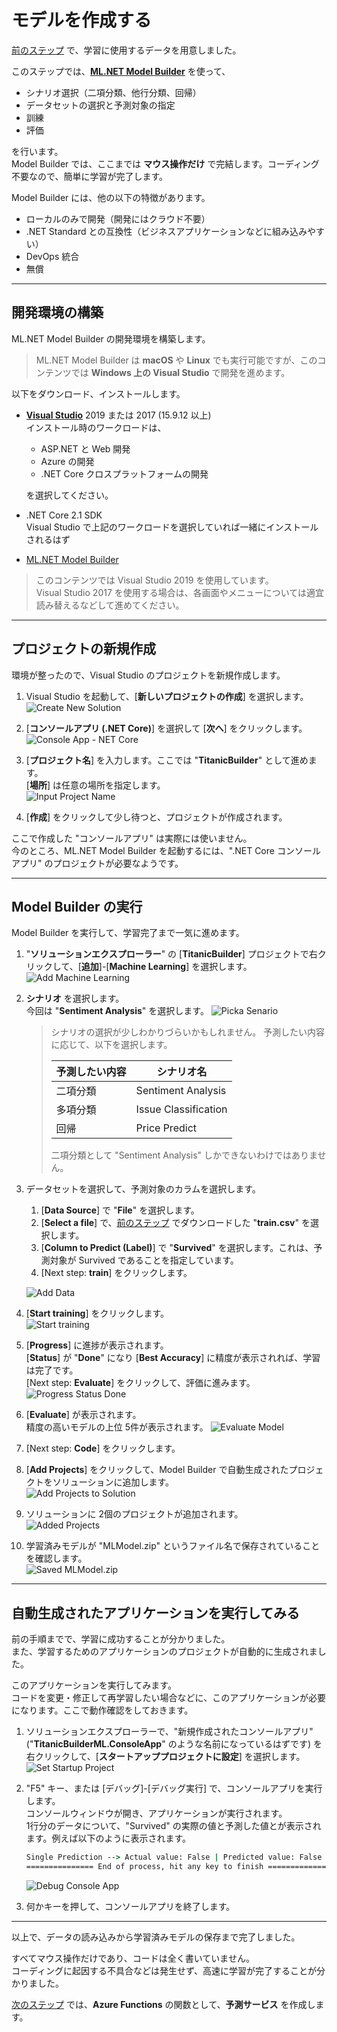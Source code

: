 # モデルを作成する

[前のステップ](./01_preparedata.md) で、学習に使用するデータを用意しました。

このステップでは、[**ML.NET Model Builder**](https://dotnet.microsoft.com/apps/machinelearning-ai/ml-dotnet/model-builder) を使って、

- シナリオ選択（二項分類、他行分類、回帰）
- データセットの選択と予測対象の指定
- 訓練
- 評価

を行います。  
Model Builder では、ここまでは **マウス操作だけ** で完結します。コーディング不要なので、簡単に学習が完了します。

Model Builder には、他の以下の特徴があります。

- ローカルのみで開発（開発にはクラウド不要）
- .NET Standard との互換性（ビジネスアプリケーションなどに組み込みやすい）
- DevOps 統合
- 無償

---

## 開発環境の構築

ML.NET Model Builder の開発環境を構築します。

> ML.NET Model Builder は **macOS** や **Linux** でも実行可能ですが、このコンテンツでは **Windows 上の Visual Studio** で開発を進めます。

以下をダウンロード、インストールします。

- [**Visual Studio**](https://visualstudio.microsoft.com/ja/vs/) 2019 または 2017 (15.9.12 以上)  
  インストール時のワークロードは、

  - ASP.NET と Web 開発
  - Azure の開発
  - .NET Core クロスプラットフォームの開発

  を選択してください。
- .NET Core 2.1 SDK  
  Visual Studio で上記のワークロードを選択していれば一緒にインストールされるはず
- [ML.NET Model Builder](https://marketplace.visualstudio.com/items?itemName=MLNET.07)

> このコンテンツでは Visual Studio 2019 を使用しています。  
> Visual Studio 2017 を使用する場合は、各画面やメニューについては適宜読み替えるなどして進めてください。

---

## プロジェクトの新規作成

環境が整ったので、Visual Studio のプロジェクトを新規作成します。

1. Visual Studio を起動して、[**新しいプロジェクトの作成**] を選択します。  
   ![Create New Solution](./images/02/vs_create_new_solution.jpg) 

2. [**コンソールアプリ (.NET Core)**] を選択して [**次へ**] をクリックします。  
   ![Console App - NET Core](./images/02/create_net_core_console_app.jpg)

3. [**プロジェクト名**] を入力します。ここでは "**TitanicBuilder**" として進めます。  
   [**場所**] は任意の場所を指定します。  
   ![Input Project Name](./images/02/input_project_name.jpg)

4. [**作成**] をクリックして少し待つと、プロジェクトが作成されます。

ここで作成した "コンソールアプリ" は実際には使いません。  
今のところ、ML.NET Model Builder を起動するには、".NET Core コンソールアプリ" のプロジェクトが必要なようです。

---

## Model Builder の実行

Model Builder を実行して、学習完了まで一気に進めます。

1. "**ソリューションエクスプローラー**" の [**TitanicBuilder**] プロジェクトで右クリックして、[**追加**]-[**Machine Learning**] を選択します。
   ![Add Machine Learning](./images/02/add_model_builder.jpg)

2. **シナリオ** を選択します。  
   今回は "**Sentiment Analysis**" を選択します。
   ![Picka Senario](./images/02/pick_a_senario.jpg)

   > シナリオの選択が少しわかりづらいかもしれません。
   > 予測したい内容に応じて、以下を選択します。
   >
   > |予測したい内容|シナリオ名|
   > |---|---|
   > |二項分類|Sentiment Analysis|
   > |多項分類|Issue Classification|
   > |回帰|Price Predict|
   >
   > 二項分類として "Sentiment Analysis" しかできないわけではありません。

3. データセットを選択して、予測対象のカラムを選択します。  
   1. [**Data Source**] で "**File**" を選択します。
   2. [**Select a file**] で、[前のステップ](./01_preparedata.md) でダウンロードした "**train.csv**" を選択します。
   3. [**Column to Predict (Label)**] で "**Survived**" を選択します。これは、予測対象が Survived であることを指定しています。
   4. [Next step: **train**] をクリックします。

   ![Add Data](./images/02/add_data_to_model_builder.jpg)

4. [**Start training**] をクリックします。  
   ![Start training](./images/02/start_training.jpg)

5. [**Progress**] に進捗が表示されます。  
   [**Status**] が "**Done**" になり [**Best Accuracy**] に精度が表示されれば、学習は完了です。  
   [Next step: **Evaluate**] をクリックして、評価に進みます。
   ![Progress Status Done](./images/02/progress_status_done.jpg)

6. [**Evaluate**] が表示されます。  
   精度の高いモデルの上位 5件が表示されます。
   ![Evaluate Model](./images/02/evaluate_model.jpg)

7. [Next step: **Code**] をクリックします。
8. [**Add Projects**] をクリックして、Model Builder で自動生成されたプロジェクトをソリューションに追加します。  
   ![Add Projects to Solution](./images/02/add_projects.jpg)

9. ソリューションに 2個のプロジェクトが追加されます。  
    ![Added Projects](./images/02/added_projects.jpg)
10. 学習済みモデルが "MLModel.zip" というファイル名で保存されていることを確認します。    
    ![Saved MLModel.zip](./images/02/saved_mlmodel_zip.jpg)

---

## 自動生成されたアプリケーションを実行してみる

前の手順までで、学習に成功することが分かりました。  
また、学習するためのアプリケーションのプロジェクトが自動的に生成されました。

このアプリケーションを実行してみます。  
コードを変更・修正して再学習したい場合などに、このアプリケーションが必要になります。ここで動作確認をしておきます。

1. ソリューションエクスプローラーで、"新規作成されたコンソールアプリ" ("**TitanicBuilderML.ConsoleApp**" のような名前になっているはずです) を右クリックして、[**スタートアッププロジェクトに設定**] を選択します。  
   ![Set Startup Project](./images/02/set_startup_project.jpg)

2. "F5" キー、または [デバッグ]-[デバッグ実行] で、コンソールアプリを実行します。  
   コンソールウィンドウが開き、アプリケーションが実行されます。  
   1行分のデータについて、"Survived" の実際の値と予測した値とが表示されます。例えば以下のように表示されます。

   ```cmd
   Single Prediction --> Actual value: False | Predicted value: False
   =============== End of process, hit any key to finish ===============
   ```

   ![Debug Console App](./images/02/debug_run.jpg)

3. 何かキーを押して、コンソールアプリを終了します。

---

以上で、データの読み込みから学習済みモデルの保存まで完了しました。

すべてマウス操作だけであり、コードは全く書いていません。  
コーディングに起因する不具合などは発生せず、高速に学習が完了することが分かりました。

[次のステップ](./03_createfunctions.md) では、**Azure Functions** の関数として、**予測サービス** を作成します。
